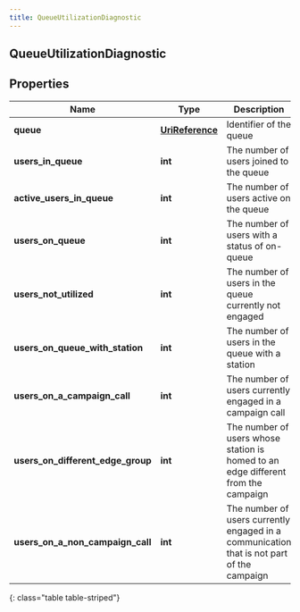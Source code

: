```yaml
---
title: QueueUtilizationDiagnostic
---
```

## QueueUtilizationDiagnostic

## Properties

|Name | Type | Description | Notes|
|------------ | ------------- | ------------- | -------------|
| **queue** | [**UriReference**](UriReference.html) | Identifier of the queue | [optional] |
| **users_in_queue** | **int** | The number of users joined to the queue | [optional] |
| **active_users_in_queue** | **int** | The number of users active on the queue | [optional] |
| **users_on_queue** | **int** | The number of users with a status of on-queue | [optional] |
| **users_not_utilized** | **int** | The number of users in the queue currently not engaged | [optional] |
| **users_on_queue_with_station** | **int** | The number of users in the queue with a station | [optional] |
| **users_on_a_campaign_call** | **int** | The number of users currently engaged in a campaign call | [optional] |
| **users_on_different_edge_group** | **int** | The number of users whose station is homed to an edge different from the campaign | [optional] |
| **users_on_a_non_campaign_call** | **int** | The number of users currently engaged in a communication that is not part of the campaign | [optional] |
{: class="table table-striped"}


